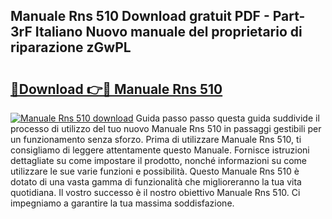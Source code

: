 ## Manuale Rns 510 Download gratuit PDF - Part-3rF Italiano Nuovo manuale del proprietario di riparazione zGwPL

# <h2><a href="http://dfacw19.blite.top/?on=Manuale+Rns+510">🔗Download 👉🔴 Manuale Rns 510</a></h2>

[![Manuale Rns 510 download](https://i.imgur.com/lujVjoI.png)](http://dfacw19.blite.top/?on=Manuale+Rns+510)
Guida passo passo questa guida suddivide il processo di utilizzo del tuo nuovo Manuale Rns 510 in passaggi gestibili per un funzionamento senza sforzo. Prima di utilizzare Manuale Rns 510, ti consigliamo di leggere attentamente questo Manuale. Fornisce istruzioni dettagliate su come impostare il prodotto, nonché informazioni su come utilizzare le sue varie funzioni e possibilità. Questo Manuale Rns 510 è dotato di una vasta gamma di funzionalità che miglioreranno la tua vita quotidiana. Il vostro successo è il nostro obiettivo Manuale Rns 510. Ci impegniamo a garantire la tua massima soddisfazione.

